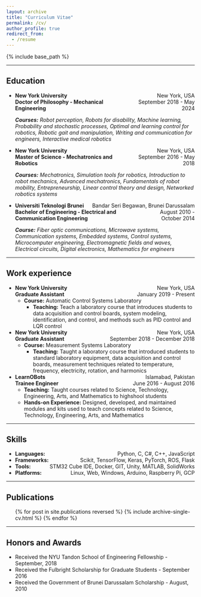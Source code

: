 ```yaml
---
layout: archive
title: "Curriculum Vitae"
permalink: /cv/
author_profile: true
redirect_from:
  - /resume
---
```


{% include base_path %}

---
## Education

* <div style="display: flex; justify-content: space-between;">
    <div style="text-align: left; font-weight: bold;">New York University</div>
    <div style="text-align: right;">New York, USA</div>
  </div>

  <div style="display: flex; justify-content: space-between;">
    <div style="text-align: left; font-weight: bold;">Doctor of Philosophy - Mechanical Engineering</div>
    <div style="text-align: right;">September 2018 - May 2024</div>
  </div>

  ***Courses:*** *Robot perception, Robots for disability, Machine learning, Probability and stochastic processes, Optimal and learning control for robotics, Robotic gait and manipulation, Writing and communication for engineers, Interactive medical robotics*

* <div style="display: flex; justify-content: space-between;">
    <div style="text-align: left; font-weight: bold;">New York University</div>
    <div style="text-align: right;">New York, USA</div>
  </div>

  <div style="display: flex; justify-content: space-between;">
    <div style="text-align: left; font-weight: bold;">Master of Science - Mechatronics and Robotics</div>
    <div style="text-align: right;">September 2016 - May 2018</div>
  </div>

  ***Courses:*** *Mechatronics, Simulation tools for robotics, Introduction to robot mechanics, Advanced mechatronics, Fundamentals of robot mobility, Entrepreneurship, Linear control theory and design, Networked robotics systems*

* <div style="display: flex; justify-content: space-between;">
    <div style="text-align: left; font-weight: bold;">Universiti Teknologi Brunei</div>
    <div style="text-align: right;">Bandar Seri Begawan, Brunei Darussalam</div>
  </div>

  <div style="display: flex; justify-content: space-between;">
    <div style="text-align: left; font-weight: bold;">Bachelor of Engineering - Electrical and Communication Engineering</div>
    <div style="text-align: right;">August 2010 - October 2014</div>
  </div>

  ***Course:*** *Fiber optic communications, Microwave systems, Communication systems, Embedded systems, Control systems, Microcomputer engineering, Electromagnetic fields and waves, Electrical circuits, Digital electronics, Mathematics for engineers*


---
## Work experience

<!-- * **New York University** | New York, USA   -->
* <div style="display: flex; justify-content: space-between;">
    <div style="text-align: left; font-weight: bold;">New York University</div>
    <div style="text-align: right;">New York, USA</div>
  </div>

  <div style="display: flex; justify-content: space-between;">
    <div style="text-align: left; font-weight: bold;">Graduate Assistant</div>
    <div style="text-align: right;">January 2019 - Present</div>
  </div>

  * **Course:** Automatic Control Systems Laboratory
    * **Teaching:** Teach a laboratory course that introduces students to data acquisition and control boards, system modeling, identification, and control, and methods such as PID control and LQR control

* <div style="display: flex; justify-content: space-between;">
    <div style="text-align: left; font-weight: bold;">New York University</div>
    <div style="text-align: right;">New York, USA</div>
  </div>

  <div style="display: flex; justify-content: space-between;">
    <div style="text-align: left; font-weight: bold;">Graduate Assistant</div>
    <div style="text-align: right;">September 2018 - December 2018</div>
  </div> 

  * **Course:** Measurement Systems Laboratory
    * **Teaching:** Taught a laboratory course that introduced students to standard laboratory equipment, data acquisition and control boards, measurement techniques related to temperature, frequency, electricity, rotation, and harmonics

* <div style="display: flex; justify-content: space-between;">
    <div style="text-align: left; font-weight: bold;">LearnOBots</div>
    <div style="text-align: right;">Islamabad, Pakistan</div>
  </div>

  <div style="display: flex; justify-content: space-between;">
    <div style="text-align: left; font-weight: bold;">Trainee Engineer</div>
    <div style="text-align: right;">June 2016 - August 2016</div>
  </div> 

  * **Teaching:** Taught courses related to Science, Technology, Engineering, Arts, and Mathematics to highshool students
  * **Hands-on Experience:** Designed, developed, and maintained modules and kits used to teach concepts related to Science, Technology, Engineering, Arts, and Mathematics


---
## Skills

* <div style="display: flex; justify-content: space-between;">
    <div style="text-align: left; font-weight: bold;">Languages:</div>
    <div style="text-align: right;">Python, C, C#, C++, JavaScript</div>
  </div>

* <div style="display: flex; justify-content: space-between;">
    <div style="text-align: left; font-weight: bold;">Frameworks:</div>
    <div style="text-align: right;">Scikit, TensorFlow, Keras, PyTorch, ROS, Flask</div>
  </div>

* <div style="display: flex; justify-content: space-between;">
    <div style="text-align: left; font-weight: bold;">Tools:</div>
    <div style="text-align: right;">STM32 Cube IDE, Docker, GIT, Unity, MATLAB, SolidWorks</div>
  </div>

* <div style="display: flex; justify-content: space-between;">
    <div style="text-align: left; font-weight: bold;">Platforms:</div>
    <div style="text-align: right;">Linux, Web, Windows, Arduino, Raspberry Pi, GCP</div>
  </div>


---
## Publications

  <ul>{% for post in site.publications reversed %}
    {% include archive-single-cv.html %}
  {% endfor %}</ul>
  
<!-- Talks
======
  <ul>{% for post in site.talks %}
    {% include archive-single-talk-cv.html %}
  {% endfor %}</ul> -->


<!-- ---
## Teaching

  <ul>{% for post in site.teaching reversed %}
    {% include archive-single-cv.html %}
  {% endfor %}</ul> -->


---
## Honors and Awards

* Received the NYU Tandon School of Engineering Fellowship - September, 2018
* Received the Fulbright Scholarship for Graduate Students - September 2016
* Received the Government of Brunei Darussalam Scholarship - August, 2010

<!-- Service and leadership
======
* Currently signed in to 43 different slack teams -->
